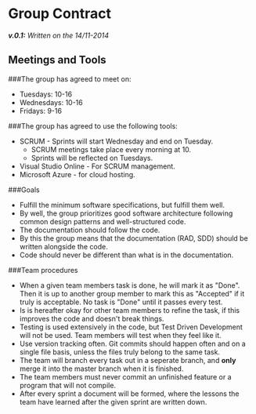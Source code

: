 Group Contract
==============
_**v.0.1:** Written on the 14/11-2014_

Meetings and Tools
--------------
###The group has agreed to meet on:
- Tuesdays: 10-16
- Wednesdays: 10-16
- Fridays: 9-16


###The group has agreed to use the following tools:
- SCRUM - Sprints will start Wednesday and end on Tuesday.
	- SCRUM meetings take place every morning at 10.
	- Sprints will be reflected on Tuesdays.
- Visual Studio Online - For SCRUM management.
- Microsoft Azure - for cloud hosting.

###Goals
- Fulfill the minimum software specifications, but fulfill them well.
- By well, the group prioritizes good software architecture following common design patterns and well-structured code. 
- The documentation should follow the code. 
- By this the group means that the documentation (RAD, SDD) should be written alongside the code. 
- Code should never be different than what is in the documentation. 

###Team procedures
- When a given team members task is done, he will mark it as "Done". Then it is up to another group member to mark this as "Accepted" if it truly is acceptable. No task is "Done" until it passes every test. 
- Is is hereafter okay for other team members to refine the task, if this improves the code and doesn't break things.
- Testing is used extensively in the code, but Test Driven Development will not be used. Team members will test when they feel like it. 
- Use version tracking often. Git commits should happen often and on a single file basis, unless the files truly belong to the same task.
- The team will branch every task out in a seperate branch, and **only** merge it into the master branch when it is finished. 
- The team members must never commit an unfinished feature or a program that will not compile. 
- After every sprint a document will be formed, where the lessons the team have learned after the given sprint are written down. 